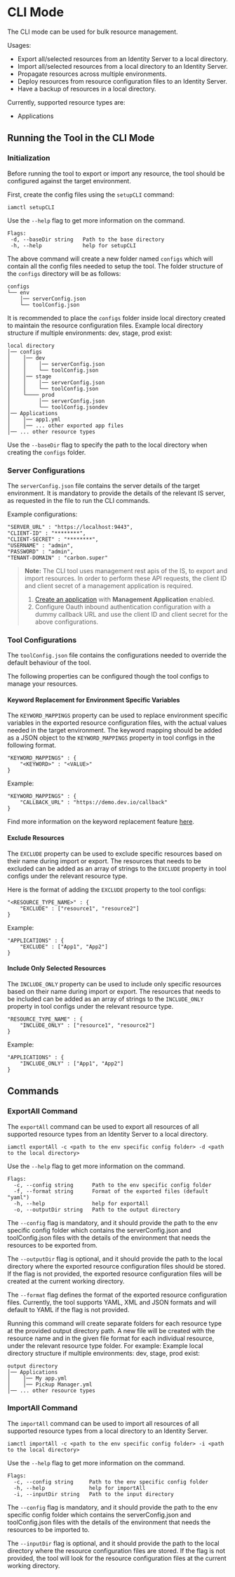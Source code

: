 # CLI Mode
The CLI mode can be used for bulk resource management. 

Usages:
* Export all/selected resources from an Identity Server to a local directory.
* Import all/selected resources from a local directory to an Identity Server.
* Propagate resources across multiple environments.
* Deploy resources from resource configuration files to an Identity Server.
* Have a backup of resources in a local directory.

Currently, supported resource types are:
* Applications

## Running the Tool in the CLI Mode
### Initialization
Before running the tool to export or import any resource, the tool should be configured against the target environment.

First, create the config files using the ```setupCLI``` command:
```
iamctl setupCLI
```
Use the ```--help``` flag to get more information on the command.
   ```
   Flags:
    -d, --baseDir string   Path to the base directory
    -h, --help             help for setupCLI
   ```
The above command will create a new folder named ```configs``` which will contain all the config files needed to setup the tool. 
The folder structure of the ```configs``` directory will be as follows:
```
configs
└── env
    │── serverConfig.json
    └── toolConfig.json
``` 
   It is recommended to place the ```configs``` folder inside local directory created to maintain the resource configuration files. 
   Example local directory structure if multiple environments: dev, stage, prod exist:
   ```
   local directory
   │── configs
   │    │── dev
   │    │    │── serverConfig.json
   │    │    └── toolConfig.json
   │    │── stage
   │    │    │── serverConfig.json
   │    │    └── toolConfig.json
   │    └──── prod
   │         │── serverConfig.json
   │         └── toolConfig.jsondev
   │── Applications
   │    │── app1.yml
   │    │── ... other exported app files
   │── ... other resource types
   ```
   Use the ```--baseDir``` flag to specify the path to the local directory when creating the ```configs``` folder.

### Server Configurations
The ```serverConfig.json``` file contains the server details of the target environment. It is mandatory to provide the details of the relevant IS server, as requested in the file to run the CLI commands.

Example configurations:
```
"SERVER_URL" : "https://localhost:9443",
"CLIENT-ID" : "********",
"CLIENT-SECRET" : "********",
"USERNAME" : "admin",
"PASSWORD" : "admin",
"TENANT-DOMAIN" : "carbon.super"
```
> **Note:** The CLI tool uses management rest apis of the IS, to export and import resources. In order to perform these API requests, the client ID and client secret of a management application is required.
> 1. [Create an application](https://is.docs.wso2.com/en/6.1.0/guides/applications/register-sp) with **Management Application** enabled.
> 2. Configure Oauth inbound authentication configuration with a dummy callback URL and use the client ID and client secret for the above configurations.

### Tool Configurations
The ```toolConfig.json``` file contains the configurations needed to override the default behaviour of the tool. 

The following properties can be configured though the tool configs to manage your resources.

#### Keyword Replacement for Environment Specific Variables
The ```KEYWORD_MAPPINGS``` property can be used to replace environment specific variables in the exported resource configuration files, with the actual values needed in the target environment. The keyword mapping should be added as a JSON object to the ```KEYWORD_MAPPINGS``` property in tool configs in the following format.
```
"KEYWORD_MAPPINGS" : {
    "<KEYWORD>" : "<VALUE>"
}
```
Example:
```
"KEYWORD_MAPPINGS" : {
    "CALLBACK_URL" : "https://demo.dev.io/callback"
}
```
Find more information on the keyword replacement feature [here](../keyword-replacement.md).

#### Exclude Resources
The ```EXCLUDE``` property can be used to exclude specific resources based on their name during import or export. The resources that needs to be excluded can be added as an array of strings to the ```EXCLUDE``` property in tool configs under the relevant resource type.

Here is the format of adding the ```EXCLUDE``` property to the tool configs:
```
"<RESOURCE_TYPE_NAME>" : {
    "EXCLUDE" : ["resource1", "resource2"]
}
```

Example:
```
"APPLICATIONS" : {
    "EXCLUDE" : ["App1", "App2"]
}
```
#### Include Only Selected Resources
The ```INCLUDE_ONLY``` property can be used to include only specific resources based on their name during import or export. The resources that needs to be included can be added as an array of strings to the ```INCLUDE_ONLY``` property in tool configs under the relevant resource type.
```
"RESOURCE_TYPE_NAME" : {
    "INCLUDE_ONLY" : ["resource1", "resource2"]
}
```
Example:
```
"APPLICATIONS" : {
    "INCLUDE_ONLY" : ["App1", "App2"]
}
```

## Commands
### ExportAll Command
The ```exportAll``` command can be used to export all resources of all supported resource types from an Identity Server to a local directory.
```
iamctl exportAll -c <path to the env specific config folder> -d <path to the local directory>
```
Use the ```--help``` flag to get more information on the command.
``` 
Flags:
  -c, --config string      Path to the env specific config folder
  -f, --format string      Format of the exported files (default "yaml")
  -h, --help               help for exportAll
  -o, --outputDir string   Path to the output directory
```
The ```--config``` flag is mandatory, and it should provide the path to the env specific config folder which contains the serverConfig.json and toolConfig.json files with the details of the environment that needs the resources to be exported from.

The ```--outputDir``` flag is optional, and it should provide the path to the local directory where the exported resource configuration files should be stored. If the flag is not provided, the exported resource configuration files will be created at the current working directory.

The ```--format``` flag defines the format of the exported resource configuration files. Currently, the tool supports YAML, XML and JSON formats and will default to YAML if the flag is not provided.

Running this command will create separate folders for each resource type at the provided output directory path. A new file will be created with the resource name and in the given file format for each individual resource, under the relevant resource type folder.
For example:
Example local directory structure if multiple environments: dev, stage, prod exist:
```
output directory
│── Applications
│    │── My app.yml
│    │── Pickup Manager.yml
│── ... other resource types
   ```

### ImportAll Command
The ```importAll``` command can be used to import all resources of all supported resource types from a local directory to an Identity Server.
```
iamctl importAll -c <path to the env specific config folder> -i <path to the local directory>
```
Use the ```--help``` flag to get more information on the command.
```
Flags:
  -c, --config string     Path to the env specific config folder
  -h, --help              help for importAll
  -i, --inputDir string   Path to the input directory
```
The ```--config``` flag is mandatory, and it should provide the path to the env specific config folder which contains the serverConfig.json and toolConfig.json files with the details of the environment that needs the resources to be imported to.

The ```--inputDir``` flag is optional, and it should provide the path to the local directory where the resource configuration files are stored. If the flag is not provided, the tool will look for the resource configuration files at the current working directory.